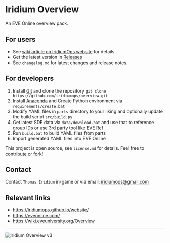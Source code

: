 # Iridium Overview

An EVE Online overview pack.

## For users

- See [wiki article on IridiumOps website](https://iridiumops.github.io/website/#!/wiki/overview.md) for details.
- Get the latest version in [Releases](https://github.com/iridiumops/overview/releases)
- See `changelog.md` for latest changes and release notes.

## For developers

1) Install [Git](https://git-scm.com/) and clone the repository `git clone https://github.com/iridiumops/overview.git`
2) Install [Anaconda](https://www.anaconda.com/) and Create Python environment via `requirements/create.bat`
3) Modify YAML files in `parts` directory to your liking and optionally update the build script `src/build.py`
4) Get latest SDE data via `data/download.bat` and use that to reference group IDs or use 3rd party tool like [EVE Ref](https://everef.net/)
5) Run `build.bat` to build YAML files from parts
6) Import generated YAML files into EVE Online

This project is open source, see `license.md` for details. Feel free to contribute or fork!

## Contact

Contact `Thomas Iridium` in-game or via email: <iridiumops@gmail.com>

## Relevant links

- https://iridiumops.github.io/website/
- https://eveonline.com/
- https://wiki.eveuniversity.org/Overview

---

![Iridium Overview v3](https://i.imgur.com/aSXYzO9.jpeg)